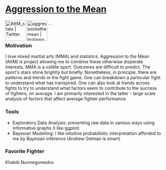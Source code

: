 # [Aggression to the Mean](https://aggression-to-the-mean.github.io/AttM/)

[<img align="left" alt="AttM_stats | Twitter" width="66px" src="https://cdn.jsdelivr.net/npm/simple-icons@v3/icons/twitter.svg" />][twitter]. 
[<img align="left" alt="aggressiontothemean | Instagram" width="66px" src="https://cdn.jsdelivr.net/npm/simple-icons@v3/icons/instagram.svg" />][instagram]. 

<br>

### Motivation

I love mixed martial arts (MMA) and statistics. Aggression to the Mean (AttM) is project allowing me to combine these otherwise disperate interests. MMA is a volitile sport. Outcomes are difficult to predict. The sport's stars shine brightly but briefly. Nonetheless, in principle, there are patterns and trends in the fight game. One can breakdown a particular fight to understand what has transpired. One can also look at trends across fights to try to understand what factors seem to contribute to the success of fighters, on average. I am primarily interested in the latter - large scale analysis of factors that affect average fighter performance.

### Tools

- Exploratory Data Analysis: presenting raw data in various ways using informative graphs (I like ggplot)
- Bayesian Modelling: I like intuitive probabilistic interpretation afforded to me by Bayesian inference (Andrew Gelman is smart)

### Favorite Fighter

Khabib Nurmegomedov 


[twitter]: https://twitter.com/AttM_stats
[instagram]: https://www.instagram.com/aggressiontothemean/
